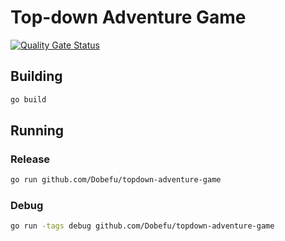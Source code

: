 # Top-down Adventure Game

[![Quality Gate Status](https://sonarcloud.io/api/project_badges/measure?project=Dobefu_topdown-adventure-game&metric=alert_status)](https://sonarcloud.io/summary/new_code?id=Dobefu_topdown-adventure-game)

## Building

```bash
go build
```

## Running

### Release

```bash
go run github.com/Dobefu/topdown-adventure-game
```

### Debug

```bash
go run -tags debug github.com/Dobefu/topdown-adventure-game
```

